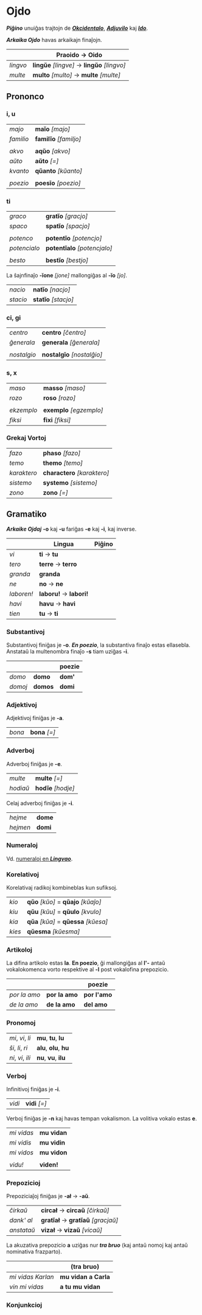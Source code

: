 # Ojdo

***Piĝino*** unuiĝas trajtojn de [***Okcidentalo***](https://eo.wikipedia.org/wiki/Okcidentalo), [***Adjuvilo***](https://eo.wikipedia.org/wiki/Adjuvilo) kaj [***Ido***](https://eo.wikipedia.org/wiki/Ido_(lingvo)).

***Arkaika Ojdo*** havas arkaikajn finaĵojn.

| | Praoido → Oido |
|-|-|
| *lingvo* | **lingŭe** *[lingve]* → **lingŭo** *[lingvo]* |
| *multe* | **multo** *[multo]* → **multe** *[multe]* |

## Prononco

### i, u

| | |
|-|-|
| *majo* | **maĭo** *[majo]* |
| *familio* | **familĭo** *[familjo]* |
| | |
| *akvo* | **aqŭo** *[akvo]* |
| *aŭto* | **aŭto** *[=]* |
| *kvanto* | **qŭanto** *[kŭanto]* |
| | |
| *poezio* | **poesīo** *[poezio]* |

### ti

| | |
|-|-|
| *graco* | **gratĭo** *[gracjo]* |
| *spaco* | **spatĭo** *[spacjo]* |
| | |
| *potenco* | **potentĭo** *[potencjo]* |
| *potencialo* | **potentĭalo** *[potencjalo]* |
| | |
| *besto* | **bestĭo** *[bestjo]* |

La ŝajnfinaĵo **-ĭone** *[jone]* mallongiĝas al **-ĭo** *[jo]*.

| | |
|-|-|
| *nacio* | **natĭo** *[nacjo]* |
| *stacio* | **statĭo** *[stacjo]* |

### ci, gi

| | |
|-|-|
| *centro* | **centro** *[ĉentro]* |
| *ĝenerala* | **generala** *[ĝenerala]* |
| | |
| *nostalgio* | **nostalgīo** *[nostalĝio]* |

### s, x

| | |
|-|-|
| *maso* | **masso** *[maso]* |
| *rozo* | **roso** *[rozo]* |
| | |
| *ekzemplo* | **exemplo** *[egzemplo]* |
| *fiksi* | **fixi** *[fiksi]* |

### Grekaj Vortoj

| | |
|-|-|
| *fazo* | **phaso** *[fazo]* |
| *temo* | **themo** *[temo]* |
| *karaktero* | **charactero** *[karaktero]* |
| *sistemo* | **systemo** *[sistemo]* |
| *zono* | **zono** *[=]* |

## Gramatiko

***Arkaike Ojdaj*** **-o** kaj **-u** fariĝas **-e** kaj **-i**, kaj inverse.

| | Lingua | Piĝino |
|-|-|-|
| *vi* | **ti** → **tu** |
| *tero* | **terre** → **terro** |
| *granda* | **granda** |
| *ne* | **no** → **ne** |
| *laboren!* | **laboru!** → **labori!** |
| *havi* | **havu** → **havi** |
| *tien* | **tu** → **ti** |

### Substantivoj

Substantivoj finiĝas je **-o**. ***En poezio***, la substantiva finaĵo estas ellasebla. Anstataŭ la multenombra finaĵo **-s** tiam uziĝas **-i**.

| | | poezie |
|-|-|-|
| *domo* | **domo** | **dom'** |
| *domoj* | **domos** | **domi** |

### Adjektivoj

Adjektivoj finiĝas je **-a**.

| | |
|-|-|
| *bona* | **bona** *[=]* |

### Adverboj

Adverboj finiĝas je **-e**.

| | |
|-|-|
| *multe* | **multe** *[=]* |
| *hodiaŭ* | **hodĭe** *[hodje]* |

Celaj adverboj finiĝas je **-i**.

| | |
|-|-|
| *hejme* | **dome** |
| *hejmen* | **domi** |

### Numeraloj

Vd. [numeraloj en ***Lingvao***](lingua.md#numeraloj).

### Korelativoj

Korelativaj radikoj kombineblas kun sufiksoj.

| | |
|-|-|
| *kio* | **qŭo** *[kŭo]* = **qŭajo** *[kŭaĵo]* |
| *kiu* | **qŭu** *[kŭu]* = **qŭulo** *[kvulo]* |
| *kia* | **qŭa** *[kŭa]* = **qŭessa** *[kŭesa]* |
| *kies* | **qŭesma** *[kŭesma]* |

### Artikoloj

La difina artikolo estas **la**. **En poezio**, ĝi mallongiĝas al **l'-** antaŭ vokalokomenca vorto respektive al **-l** post vokalofina prepozicio.

| | | poezie |
|-|-|-|
| *por la amo* | **por la amo** | **por l'amo** |
| *de la amo* | **de la amo** | **del amo** |

### Pronomoj

| | |
|-|-|
| *mi*, *vi*, *li* | **mu**, **tu**, **lu** |
| *ŝi*, *li*, *ri* | **alu**, **olu**, **hu** |
| *ni*, *vi*, *ili* | **nu**, **vu**, **ilu** |

### Verboj

Infinitivoj finiĝas je **-i**.

| | |
|-|-|
| *vidi* | **vidi** *[=]* |

Verboj finiĝas je **-n** kaj havas tempan vokalismon. La volitiva vokalo estas **e**.

| | |
|-|-|
| *mi vidas* | **mu vidan** |
| *mi vidis* | **mu vidin** |
| *mi vidos* | **mu vidon** |
| | |
| *vidu!* | **viden!** |

### Prepozicioj

Prepoziciaĵoj finiĝas je **-ał** → **-aŭ**.

| | |
|-|-|
| *ĉirkaŭ* | **circał** → **circaŭ** *[ĉirkaŭ]* |
| *dank' al* | **gratĭał** → **gratĭaŭ** *[gracjaŭ]* |
| *anstataŭ* | **vizał** → **vizaŭ** *[vicaŭ]* |

La akuzativa prepozicio **a** uziĝas nur ***tra bruo*** (kaj antaŭ nomoj kaj antaŭ nominativa frazparto).

| | (tra bruo) |
|-|-|
| *mi vidas Karlan* | **mu vidan a Carla** |
| *vin mi vidas* | **a tu mu vidan** |

### Konjunkcioj


